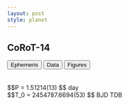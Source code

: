 ```yaml
---
layout: post
style: planet
---
```

<script src="../js/planets.js"></script>

## CoRoT-14

<!-- Tab links -->
<div class="tab">
<button class="tablinks" onclick="openCity(event, 'Ephemeris')">Ephemeris</button>
<button class="tablinks" onclick="openCity(event, 'Data')">Data</button>
<button class="tablinks" onclick="openCity(event, 'Figures')">Figures</button>
</div>

<!-- Tab content -->
<div id="Ephemeris" class="tabcontent" markdown="1">
<br/><br/>
$$P = 1.51214(13) $$ day <br/>
$$T_0 = 2454787.6694(53) $$ BJD TDB
<br/><br/>
<br/><br/>
</div>


